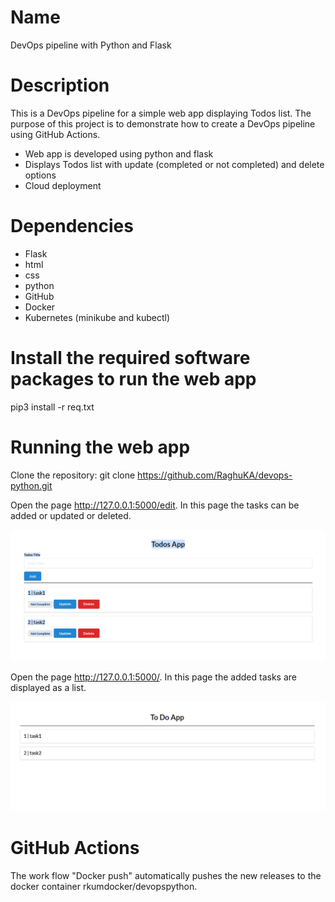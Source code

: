 
# Name 
DevOps pipeline with Python and Flask

# Description
This is a DevOps pipeline for a simple web app displaying Todos list. The purpose of this project is to demonstrate how to create a DevOps pipeline using GitHub Actions.

*	Web app is developed using python and flask 
* Displays Todos list with update (completed or not completed) and delete options 
*	Cloud deployment 
​
# Dependencies
+ Flask
+ html
+ css
+ python
+ GitHub
+ Docker
+ Kubernetes (minikube and kubectl)

# Install the required software packages to run the web app
pip3 install -r req.txt

# Running the web app
Clone the repository:
	git clone https://github.com/RaghuKA/devops-python.git

Open the page http://127.0.0.1:5000/edit. In this page the tasks can be added or updated or deleted.
<p align="center">
  <img src="EditPage.png">
</p>

Open the page http://127.0.0.1:5000/. In this page the added tasks are displayed as a list.
<p align="center">
  <img src="ListPage.png">
</p>

# GitHub Actions
The work flow "Docker push" automatically pushes the new releases to the docker container rkumdocker/devopspython.

